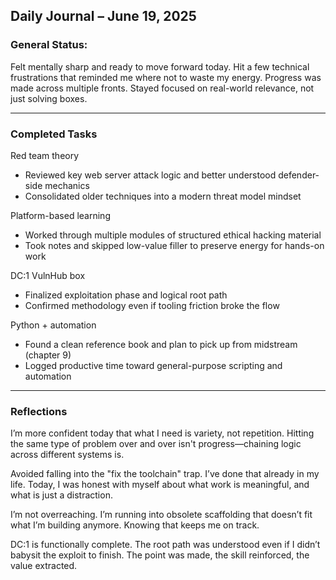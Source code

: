 ## Daily Journal – June 19, 2025

### General Status:

Felt mentally sharp and ready to move forward today. Hit a few technical frustrations that reminded me where not to waste my energy. Progress was made across multiple fronts. Stayed focused on real-world relevance, not just solving boxes.

---

### Completed Tasks

Red team theory
* Reviewed key web server attack logic and better understood defender-side mechanics
* Consolidated older techniques into a modern threat model mindset

Platform-based learning
* Worked through multiple modules of structured ethical hacking material
* Took notes and skipped low-value filler to preserve energy for hands-on work

DC:1 VulnHub box
* Finalized exploitation phase and logical root path
* Confirmed methodology even if tooling friction broke the flow

Python + automation
* Found a clean reference book and plan to pick up from midstream (chapter 9)
* Logged productive time toward general-purpose scripting and automation

---

### Reflections

I’m more confident today that what I need is variety, not repetition. Hitting the same type of problem over and over isn't progress—chaining logic across different systems is.

Avoided falling into the "fix the toolchain" trap. I’ve done that already in my life. Today, I was honest with myself about what work is meaningful, and what is just a distraction.

I’m not overreaching. I’m running into obsolete scaffolding that doesn’t fit what I’m building anymore. Knowing that keeps me on track.

DC:1 is functionally complete. The root path was understood even if I didn’t babysit the exploit to finish. The point was made, the skill reinforced, the value extracted.